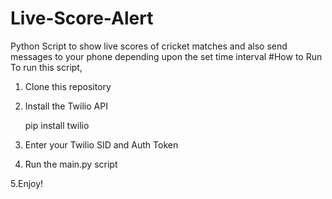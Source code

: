 # Live-Score-Alert
 Python Script to show live scores of cricket matches and also send messages to your phone depending upon the set time interval
#How to Run To run this script,

1. Clone this repository

2. Install the Twilio API

   pip install twilio
3. Enter your Twilio SID and Auth Token

4. Run the main.py script

5.Enjoy!
